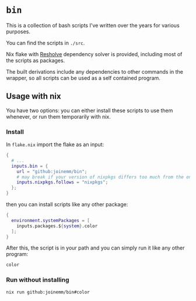 # `bin`

This is a collection of bash scripts I've written over the years for various purposes.

You can find the scripts in `./src`.

Nix flake with [Resholve](https://github.com/abathur/resholve) dependency solver is provided, including most of the scripts as packages.

The built derivations include any dependencies to other commands in the wrapper, so all scripts can be used as a self contained program.

## Usage with nix

You have two options: you can either install these scripts to use them whenever, or run them temporarily with nix.

### Install

In `flake.nix` import the flake as an input:

```nix
{
  # ...
  inputs.bin = {
    url = "github:joinemm/bin";
    # may break if your version of nixpkgs differs too much from the one in this repo
    inputs.nixpkgs.follows = "nixpkgs";
  };
}
```

then you can install scripts like any other package:

```nix
{
  environment.systemPackages = [
    inputs.packages.${system}.color
  ];
}
```

After this, the script is in your path and you can simply run it like any other program:

```sh
color
```

### Run without installing

```sh
nix run github:joinemm/bin#color
```
